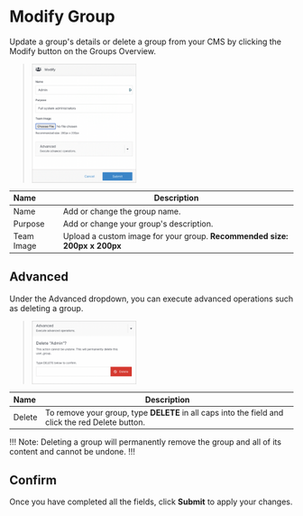 # Modify Group

Update a group's details or delete a group from your CMS by clicking the Modify button on the Groups Overview.


><img src="../../../images/modify.png" alt="modify" style="width: 40%; display: block"></a>



**Name** | **Description** 
:--- | ---
Name | Add or change the group name.
Purpose | Add or change your group's description.
Team Image | Upload a custom image for your group. **Recommended size: 200px x 200px**



## Advanced

Under the Advanced dropdown, you can execute advanced operations such as deleting a group. 

><img src="../../../images/modify2.png" alt="modify2" style="width: 40%; display: block"></a>


**Name** | **Description** 
:--- | ---
Delete | To remove your group, type **DELETE** in all caps into the field and click the red Delete button.


!!! Note:
Deleting a group will permanently remove the group and all of its content and cannot be undone.
!!!

## Confirm

Once you have completed all the fields, click **Submit** to apply your changes.

















